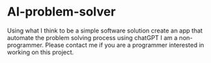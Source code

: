 # AI-problem-solver
Using what I think to be a simple software solution create an app that automate the problem solving process using chatGPT
I am a non-programmer. Please contact me if you are a programmer interested in working on this project.
